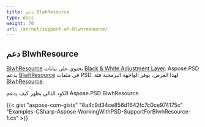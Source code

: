 ```yaml
---
title: دعم BlwhResource
type: docs
weight: 70
url: /ar/net/support-of-blwhresource/
---
```


## **دعم BlwhResource**
[BlwhResource](https://reference.aspose.com/psd/net/aspose.psd.fileformats.psd.layers.layerresources/blwhresource) يحتوي على بيانات [Black & White Adjustment Layer](https://reference.aspose.com/psd/net/aspose.psd.fileformats.psd.layers.adjustmentlayers/blackwhiteadjustmentlayer). Aspose.PSD يدعم [BlwhResource](https://reference.aspose.com/net/psd/aspose.psd.fileformats.psd.layers.layerresources/blwhresource) في ملفات PSD. لهذا الغرض، يوفر الواجهة البرمجية فئة [BlwhResource](https://reference.aspose.com/net/psd/aspose.psd.fileformats.psd.layers.layerresources/blwhresource).

الكود التالي يظهر كيف يدعم Aspose.PSD BlwhResource.

{{< gist "aspose-com-gists" "8a4c9d34ce856d1642fc7c0ce974175c" "Examples-CSharp-Aspose-WorkingWithPSD-SupportForBlwhResource-1.cs" >}}